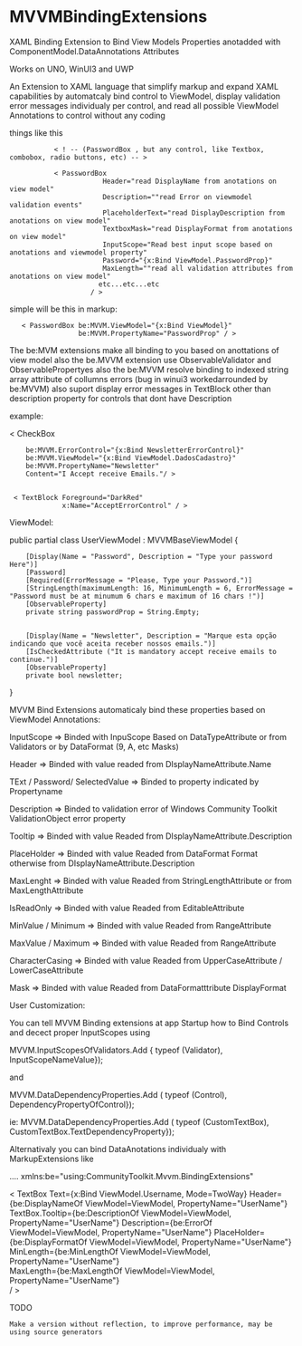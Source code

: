 # MVVMBindingExtensions

XAML Binding Extension to Bind View Models Properties anotadded with ComponentModel.DataAnnotations Attributes 

Works on UNO, WinUI3 and UWP

An Extension to XAML language that simplify markup and expand XAML capabilities
by automatcaly bind control to ViewModel, display validation error messages individualy per control,
and read all possible ViewModel Annotations to control without any coding

things like this

               < ! -- (PasswordBox , but any control, like Textbox, combobox, radio buttons, etc) -- >

               < PasswordBox 
                           Header="read DisplayName from anotations on view model"
                           Description=""read Error on viewmodel validation events"
                           PlaceholderText="read DisplayDescription from anotations on view model"
                           TextboxMask="read DisplayFormat from anotations on view model"
                           InputScope="Read best input scope based on anotations and viewmodel property"
                           Password="{x:Bind ViewModel.PasswordProp}"
                           MaxLength=""read all validation attributes from anotations on view model"
                          etc...etc...etc
                        / > 
                        
simple will be this in markup: 

       < PasswordBox be:MVVM.ViewModel="{x:Bind ViewModel}"  
                     be:MVVM.PropertyName="PasswordProp" / >
                               
                               
The be:MVM extensions make all binding to you based on anottations of view model
also the be.MVVM extension use ObservableValidator and ObservablePropertyes
also the be:MVVM resolve binding to indexed string array attribute of collumns errors (bug in winui3 workedarrounded by be:MVVM)
also suport display error messages in TextBlock other than description property for controls that dont have Description

example:

     
 < CheckBox   

        be:MVVM.ErrorControl="{x:Bind NewsletterErrorControl}" 
        be:MVVM.ViewModel="{x:Bind ViewModel.DadosCadastro}" 
        be:MVVM.PropertyName="Newsletter"
        Content="I Accept receive Emails."/ >


     < TextBlock Foreground="DarkRed" 
                 x:Name="AcceptErrorControl" / >
                      
ViewModel:

public partial class UserViewModel : MVVMBaseViewModel 
{

        [Display(Name = "Password", Description = "Type your password Here")]
        [Password]
        [Required(ErrorMessage = "Please, Type your Password.")]
        [StringLength(maximumLength: 16, MinimumLength = 6, ErrorMessage = "Password must be at minumum 6 chars e maximum of 16 chars !")]
        [ObservableProperty]
        private string passwordProp = String.Empty;
        
        
        [Display(Name = "Newsletter", Description = "Marque esta opção indicando que você aceita receber nossos emails.")]
        [IsCheckedAttribute ("It is mandatory accept receive emails to continue.")]
        [ObservableProperty]
        private bool newsletter;
}


MVVM Bind Extensions automaticaly bind these properties based on ViewModel Annotations:

InputScope   => Binded with InpuScope Based on DataTypeAttribute or from Validators or by DataFormat (9, A, etc Masks)

Header       => Binded with value readed from DIsplayNameAttribute.Name

TExt / Password/ SelectedValue => Binded to property indicated by Propertyname  

Description => Binded to validation error of Windows Community Toolkit ValidationObject error property

Tooltip => Binded with value Readed from DIsplayNameAttribute.Description

PlaceHolder => Binded with value Readed from DataFormat Format otherwise from DIsplayNameAttribute.Description

MaxLenght   => Binded with value Readed from StringLengthAttribute or from MaxLengthAttribute

IsReadOnly  => Binded with value Readed from EditableAttribute

MinValue / Minimum => Binded with value Readed from RangeAttribute

MaxValue / Maximum => Binded with value Readed from RangeAttribute 

CharacterCasing =>  Binded with value Readed from UpperCaseAttribute / LowerCaseAttribute

Mask => Binded with value Readed from DataFormatttribute DisplayFormat 


User Customization:


You can tell MVVM Binding extensions at app Startup how to Bind Controls and decect proper InputScopes using 


   MVVM.InputScopesOfValidators.Add { typeof (Validator), InputScopeNameValue});
   
   
   and
   
   
   MVVM.DataDependencyProperties.Add ( typeof (Control), DependencyPropertyOfControl});


   ie: MVVM.DataDependencyProperties.Add ( typeof (CustomTextBox), CustomTextBox.TextDependencyProperty});
   
   
Alternativaly you can bind DataAnotations individualy with MarkupExtensions like

.... xmlns:be="using:CommunityToolkit.Mvvm.BindingExtensions"


   < TextBox   Text={x:Bind ViewModel.Username, Mode=TwoWay}
               Header={be:DisplayNameOf ViewModel=ViewModel, PropertyName="UserName"} 
               TextBox.Tooltip={be:DescriptionOf ViewModel=ViewModel, PropertyName="UserName"}
               Description={be:ErrorOf ViewModel=ViewModel, PropertyName="UserName"}
               PlaceHolder={be:DisplayFormatOf ViewModel=ViewModel, PropertyName="UserName"}
               MinLength={be:MinLengthOf ViewModel=ViewModel, PropertyName="UserName"}					
               MaxLength={be:MaxLengthOf ViewModel=ViewModel, PropertyName="UserName"}	
       / >	
   
TODO


    Make a version without reflection, to improve performance, may be using source generators
    
    
